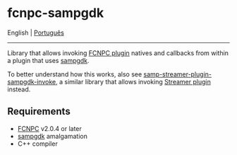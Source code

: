 # fcnpc-sampgdk

English | [Português](./README.pt.md)

---

Library that allows invoking [FCNPC plugin](https://github.com/ziggi/FCNPC) natives and callbacks from within a plugin that uses [sampgdk](https://github.com/Zeex/sampgdk).

To better understand how this works, also see [samp-streamer-plugin-sampgdk-invoke](https://github.com/IstuntmanI/samp-streamer-plugin-sampgdk-invoke), a similar library that allows invoking [Streamer plugin](https://github.com/samp-incognito/samp-streamer-plugin) instead.

## Requirements

* [FCNPC](https://github.com/ziggi/FCNPC) v2.0.4 or later
* [sampgdk](https://github.com/Zeex/sampgdk) amalgamation
* C++ compiler
